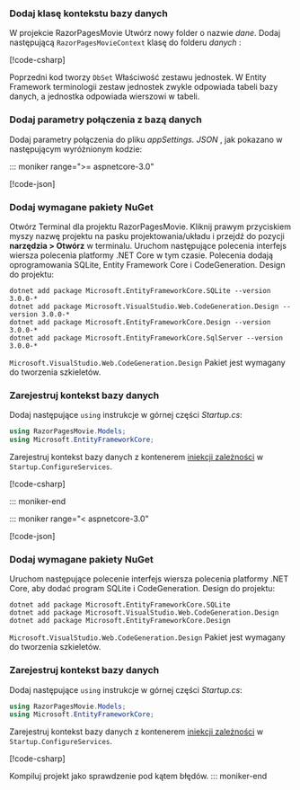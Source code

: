 <a name="dc"></a>

### <a name="add-a-database-context-class"></a>Dodaj klasę kontekstu bazy danych

W projekcie RazorPagesMovie Utwórz nowy folder o nazwie *dane*. Dodaj następującą `RazorPagesMovieContext` klasę do folderu *danych* :

[!code-csharp[](~/tutorials/razor-pages/razor-pages-start/sample/RazorPagesMovie22/Data/RazorPagesMovieContext.cs)]

Poprzedni kod tworzy `DbSet` Właściwość zestawu jednostek. W Entity Framework terminologii zestaw jednostek zwykle odpowiada tabeli bazy danych, a jednostka odpowiada wierszowi w tabeli.

<a name="cs"></a>

### <a name="add-a-database-connection-string"></a>Dodaj parametry połączenia z bazą danych

Dodaj parametry połączenia do pliku *appSettings. JSON* , jak pokazano w następującym wyróżnionym kodzie:

::: moniker range=">= aspnetcore-3.0"

[!code-json[](~/tutorials/razor-pages/razor-pages-start/sample/RazorPagesMovie30/appsettings_SQLite.json?highlight=10-12)]

### <a name="add-required-nuget-packages"></a>Dodaj wymagane pakiety NuGet

Otwórz Terminal dla projektu RazorPagesMovie.  Kliknij prawym przyciskiem myszy nazwę projektu na pasku projektowania/układu i przejdź do pozycji **narzędzia > Otwórz** w terminalu. Uruchom następujące polecenia interfejs wiersza polecenia platformy .NET Core w tym czasie. Polecenia dodają oprogramowania SQLite, Entity Framework Core i CodeGeneration. Design do projektu:

```console
dotnet add package Microsoft.EntityFrameworkCore.SQLite --version 3.0.0-*
dotnet add package Microsoft.VisualStudio.Web.CodeGeneration.Design --version 3.0.0-*
dotnet add package Microsoft.EntityFrameworkCore.Design --version 3.0.0-*
dotnet add package Microsoft.EntityFrameworkCore.SqlServer --version 3.0.0-*
```

`Microsoft.VisualStudio.Web.CodeGeneration.Design` Pakiet jest wymagany do tworzenia szkieletów.

<a name="reg"></a>

### <a name="register-the-database-context"></a>Zarejestruj kontekst bazy danych

Dodaj następujące `using` instrukcje w górnej części *Startup.cs*:

```csharp
using RazorPagesMovie.Models;
using Microsoft.EntityFrameworkCore;
```

Zarejestruj kontekst bazy danych z kontenerem [iniekcji zależności](xref:fundamentals/dependency-injection) w `Startup.ConfigureServices`.

[!code-csharp[](~/tutorials/razor-pages/razor-pages-start/sample/RazorPagesMovie30/Startup.cs?name=snippet_UseSqlite&highlight=11-12)]

::: moniker-end

::: moniker range="< aspnetcore-3.0"

[!code-json[](~/tutorials/razor-pages/razor-pages-start/sample/RazorPagesMovie/appsettings_SQLite.json?highlight=8-9)]

### <a name="add-required-nuget-packages"></a>Dodaj wymagane pakiety NuGet

Uruchom następujące polecenie interfejs wiersza polecenia platformy .NET Core, aby dodać program SQLite i CodeGeneration. Design do projektu:

```console
dotnet add package Microsoft.EntityFrameworkCore.SQLite
dotnet add package Microsoft.VisualStudio.Web.CodeGeneration.Design
dotnet add package Microsoft.EntityFrameworkCore.Design

```

`Microsoft.VisualStudio.Web.CodeGeneration.Design` Pakiet jest wymagany do tworzenia szkieletów.

<a name="reg"></a>

### <a name="register-the-database-context"></a>Zarejestruj kontekst bazy danych

Dodaj następujące `using` instrukcje w górnej części *Startup.cs*:

```csharp
using RazorPagesMovie.Models;
using Microsoft.EntityFrameworkCore;
```

Zarejestruj kontekst bazy danych z kontenerem [iniekcji zależności](xref:fundamentals/dependency-injection) w `Startup.ConfigureServices`.

[!code-csharp[](~/tutorials/razor-pages/razor-pages-start/sample/RazorPagesMovie22/Startup.cs?name=snippet_UseSqlite&highlight=11-12)]

Kompiluj projekt jako sprawdzenie pod kątem błędów.
::: moniker-end
